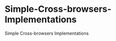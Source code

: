 Simple-Cross-browsers-Implementations
=====================================

Simple Cross-browsers Implementations
